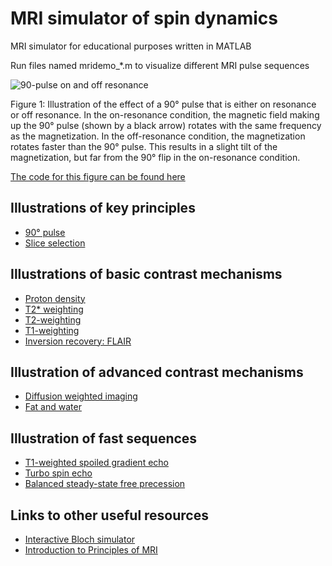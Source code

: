 # MRI simulator of spin dynamics
MRI simulator for educational purposes written in MATLAB

Run files named mridemo_*.m to visualize different MRI pulse sequences



![90-pulse on and off resonance](gif/mridemo_90pulse.gif "90 pulse on and off resonance")

Figure 1: Illustration of the effect of a 90&deg; pulse that is either on resonance or off resonance. In the on-resonance condition, the magnetic field making up the 90&deg; pulse (shown by a black arrow) rotates with the same frequency as the magnetization. In the off-resonance condition, the magnetization rotates faster than the 90&deg; pulse. This results in a slight tilt of the magnetization, but far from the 90&deg; flip in the on-resonance condition.

[The code for this figure can be found here](code/mridemo_90pulse.m)

## Illustrations of key principles
- [90&deg; pulse](md/90pulse.md)
- [Slice selection](md/slice_selection.md)

## Illustrations of basic contrast mechanisms
- [Proton density](md/pd.md)
- [T2* weighting](md/t2star.md)
- [T2-weighting](md/t2_spin_echo.md)
- [T1-weighting](md/t1w_principle.md)
- [Inversion recovery: FLAIR](md/flair.md)

## Illustration of advanced contrast mechanisms
- [Diffusion weighted imaging](md/dwi.md)
- [Fat and water](md/fat_and_water.md)

## Illustration of fast sequences
- [T1-weighted spoiled gradient echo](md/t1w_spoiled_gre.md)
- [Turbo spin echo](md/t2w_turbo_spin_echo.md)
- [Balanced steady-state free precession](md/bssfp.md)

## Links to other useful resources
- [Interactive Bloch simulator](https://drcmr.dk/BlochSimulator/)
- [Introduction to Principles of MRI](https://larsonlab.github.io/MRI-education-resources/Introduction.html)


